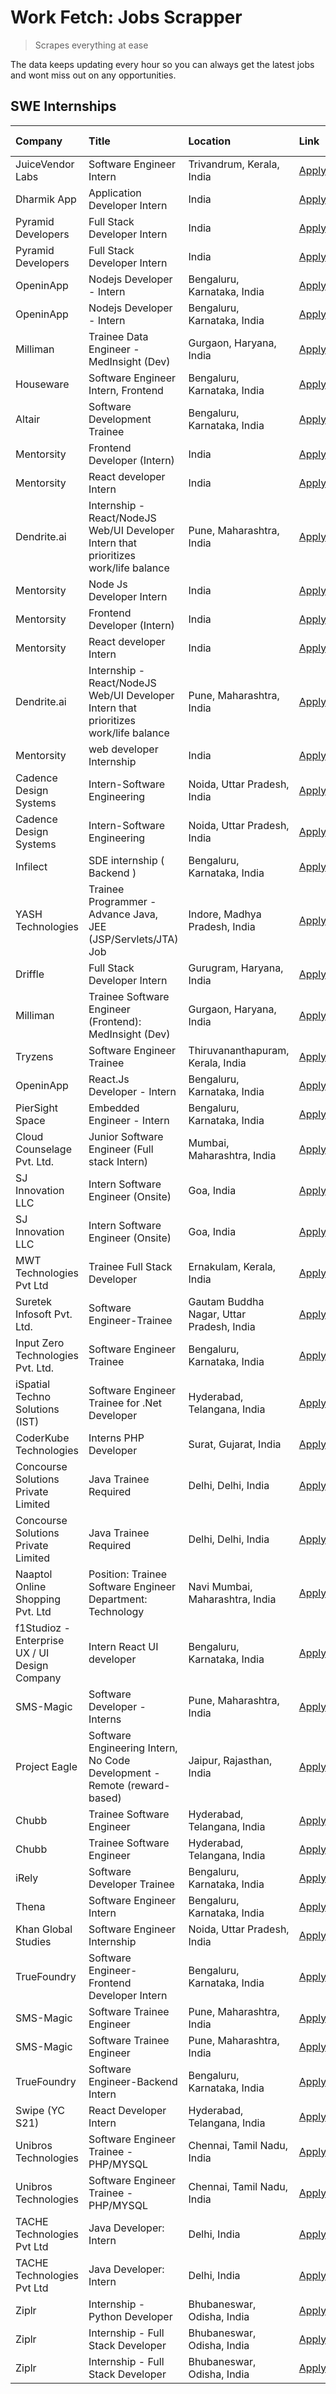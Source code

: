 # Work Fetch: Jobs Scrapper
> Scrapes everything at ease

The data keeps updating every hour so you can always get the latest jobs and wont miss out on any opportunities.

## SWE Internships
<!--START_SECTION:workfetch-->
| Company                                       | Title                                                                                | Location                                  | Link                                                                                                                                                                                                                                                                                                 | Date Posted   |
|:----------------------------------------------|:-------------------------------------------------------------------------------------|:------------------------------------------|:-----------------------------------------------------------------------------------------------------------------------------------------------------------------------------------------------------------------------------------------------------------------------------------------------------|:--------------|
| JuiceVendor Labs                              | Software Engineer Intern                                                             | Trivandrum, Kerala, India                 | [Apply](https://in.linkedin.com/jobs/view/software-engineer-intern-at-juicevendor-labs-3823487440?position=41&pageNum=0&refId=7Ak42q1YheX5XY4VfUFsnw%3D%3D&trackingId=M%2Fyw1BIxHbnviKwQt3fGRg%3D%3D&trk=public_jobs_jserp-result_search-card)                                                       | 2024-02-07    |
| Dharmik App                                   | Application Developer Intern                                                         | India                                     | [Apply](https://in.linkedin.com/jobs/view/application-developer-intern-at-dharmik-app-3819922862?position=2&pageNum=7&refId=JRNb4b2Aghq2B5Gqpbnb7w%3D%3D&trackingId=4LbGMflBDoRc9mxb1%2FMSdg%3D%3D&trk=public_jobs_jserp-result_search-card)                                                         | 2024-02-07    |
| Pyramid Developers                            | Full Stack Developer Intern                                                          | India                                     | [Apply](https://in.linkedin.com/jobs/view/full-stack-developer-intern-at-pyramid-developers-3823317743?position=56&pageNum=0&refId=7Ak42q1YheX5XY4VfUFsnw%3D%3D&trackingId=RgW4mm%2FvML%2FwKQ8MUlM5Dg%3D%3D&trk=public_jobs_jserp-result_search-card)                                                | 2024-02-06    |
| Pyramid Developers                            | Full Stack Developer Intern                                                          | India                                     | [Apply](https://in.linkedin.com/jobs/view/full-stack-developer-intern-at-pyramid-developers-3823317743?position=8&pageNum=5&refId=X6h2nE0G319wgN8tC%2FPEHQ%3D%3D&trackingId=MMfoftl45JvjCUMsTTOYZQ%3D%3D&trk=public_jobs_jserp-result_search-card)                                                   | 2024-02-06    |
| OpeninApp                                     | Nodejs Developer - Intern                                                            | Bengaluru, Karnataka, India               | [Apply](https://in.linkedin.com/jobs/view/nodejs-developer-intern-at-openinapp-3822599762?position=26&pageNum=0&refId=7Ak42q1YheX5XY4VfUFsnw%3D%3D&trackingId=isgg4F3xRvWY7zVq2p8ICQ%3D%3D&trk=public_jobs_jserp-result_search-card)                                                                 | 2024-02-05    |
| OpeninApp                                     | Nodejs Developer - Intern                                                            | Bengaluru, Karnataka, India               | [Apply](https://in.linkedin.com/jobs/view/nodejs-developer-intern-at-openinapp-3822599762?position=2&pageNum=2&refId=s4mwpQHoXam0GK8pnJyWbg%3D%3D&trackingId=L09kLvBOdHfeNiXjmXW0ww%3D%3D&trk=public_jobs_jserp-result_search-card)                                                                  | 2024-02-05    |
| Milliman                                      | Trainee Data Engineer - MedInsight (Dev)                                             | Gurgaon, Haryana, India                   | [Apply](https://in.linkedin.com/jobs/view/trainee-data-engineer-medinsight-dev-at-milliman-3789275187?position=48&pageNum=0&refId=7Ak42q1YheX5XY4VfUFsnw%3D%3D&trackingId=Wo8U15%2B5oCXcdTX3lWO8Ug%3D%3D&trk=public_jobs_jserp-result_search-card)                                                   | 2024-02-01    |
| Houseware                                     | Software Engineer Intern, Frontend                                                   | Bengaluru, Karnataka, India               | [Apply](https://in.linkedin.com/jobs/view/software-engineer-intern-frontend-at-houseware-3818959820?position=7&pageNum=0&refId=7Ak42q1YheX5XY4VfUFsnw%3D%3D&trackingId=a45JEvD3%2FU1N1MbY7RdpPA%3D%3D&trk=public_jobs_jserp-result_search-card)                                                      | 2024-01-31    |
| Altair                                        | Software Development Trainee                                                         | Bengaluru, Karnataka, India               | [Apply](https://in.linkedin.com/jobs/view/software-development-trainee-at-altair-3817606202?position=21&pageNum=0&refId=7Ak42q1YheX5XY4VfUFsnw%3D%3D&trackingId=gYwTrSoc%2B%2B5EnxtoRk4UpQ%3D%3D&trk=public_jobs_jserp-result_search-card)                                                           | 2024-01-31    |
| Mentorsity                                    | Frontend Developer (Intern)                                                          | India                                     | [Apply](https://in.linkedin.com/jobs/view/frontend-developer-intern-at-mentorsity-3820303627?position=27&pageNum=0&refId=7Ak42q1YheX5XY4VfUFsnw%3D%3D&trackingId=ciMgNixfN3uihFALE%2BnXwA%3D%3D&trk=public_jobs_jserp-result_search-card)                                                            | 2024-01-31    |
| Mentorsity                                    | React developer Intern                                                               | India                                     | [Apply](https://in.linkedin.com/jobs/view/react-developer-intern-at-mentorsity-3820308129?position=30&pageNum=0&refId=7Ak42q1YheX5XY4VfUFsnw%3D%3D&trackingId=ROYes4zvGUO7NZWaXzojjA%3D%3D&trk=public_jobs_jserp-result_search-card)                                                                 | 2024-01-31    |
| Dendrite.ai                                   | Internship - React/NodeJS Web/UI Developer Intern that prioritizes work/life balance | Pune, Maharashtra, India                  | [Apply](https://in.linkedin.com/jobs/view/internship-react-nodejs-web-ui-developer-intern-that-prioritizes-work-life-balance-at-dendrite-ai-3818948068?position=32&pageNum=0&refId=7Ak42q1YheX5XY4VfUFsnw%3D%3D&trackingId=8NxyAfyG7mCDTqB5srv4zQ%3D%3D&trk=public_jobs_jserp-result_search-card)    | 2024-01-31    |
| Mentorsity                                    | Node Js Developer Intern                                                             | India                                     | [Apply](https://in.linkedin.com/jobs/view/node-js-developer-intern-at-mentorsity-3820307183?position=47&pageNum=0&refId=7Ak42q1YheX5XY4VfUFsnw%3D%3D&trackingId=gGrasz0B7p9DMJ2Snsubow%3D%3D&trk=public_jobs_jserp-result_search-card)                                                               | 2024-01-31    |
| Mentorsity                                    | Frontend Developer (Intern)                                                          | India                                     | [Apply](https://in.linkedin.com/jobs/view/frontend-developer-intern-at-mentorsity-3820303627?position=1&pageNum=2&refId=s4mwpQHoXam0GK8pnJyWbg%3D%3D&trackingId=GwZ8IU0aZWamh975dkHZxA%3D%3D&trk=public_jobs_jserp-result_search-card)                                                               | 2024-01-31    |
| Mentorsity                                    | React developer Intern                                                               | India                                     | [Apply](https://in.linkedin.com/jobs/view/react-developer-intern-at-mentorsity-3820308129?position=5&pageNum=2&refId=s4mwpQHoXam0GK8pnJyWbg%3D%3D&trackingId=9hS%2F5cbjUu415jMHdQ3xgQ%3D%3D&trk=public_jobs_jserp-result_search-card)                                                                | 2024-01-31    |
| Dendrite.ai                                   | Internship - React/NodeJS Web/UI Developer Intern that prioritizes work/life balance | Pune, Maharashtra, India                  | [Apply](https://in.linkedin.com/jobs/view/internship-react-nodejs-web-ui-developer-intern-that-prioritizes-work-life-balance-at-dendrite-ai-3818948068?position=7&pageNum=2&refId=s4mwpQHoXam0GK8pnJyWbg%3D%3D&trackingId=4%2BitwZDCo64Ja%2BvTEbUTug%3D%3D&trk=public_jobs_jserp-result_search-card) | 2024-01-31    |
| Mentorsity                                    | web developer Internship                                                             | India                                     | [Apply](https://in.linkedin.com/jobs/view/web-developer-internship-at-mentorsity-3820307182?position=3&pageNum=7&refId=JRNb4b2Aghq2B5Gqpbnb7w%3D%3D&trackingId=9AJGgOt5FUqnvox%2FQQINKQ%3D%3D&trk=public_jobs_jserp-result_search-card)                                                              | 2024-01-31    |
| Cadence Design Systems                        | Intern-Software Engineering                                                          | Noida, Uttar Pradesh, India               | [Apply](https://in.linkedin.com/jobs/view/intern-software-engineering-at-cadence-design-systems-3794689056?position=53&pageNum=0&refId=7Ak42q1YheX5XY4VfUFsnw%3D%3D&trackingId=JZr94XE5brds6%2BpXuqGprQ%3D%3D&trk=public_jobs_jserp-result_search-card)                                              | 2024-01-27    |
| Cadence Design Systems                        | Intern-Software Engineering                                                          | Noida, Uttar Pradesh, India               | [Apply](https://in.linkedin.com/jobs/view/intern-software-engineering-at-cadence-design-systems-3794689056?position=5&pageNum=5&refId=X6h2nE0G319wgN8tC%2FPEHQ%3D%3D&trackingId=Ztw%2FJZO20vS50GygpsKEeg%3D%3D&trk=public_jobs_jserp-result_search-card)                                             | 2024-01-27    |
| Infilect                                      | SDE internship ( Backend )                                                           | Bengaluru, Karnataka, India               | [Apply](https://in.linkedin.com/jobs/view/sde-internship-backend-at-infilect-3815120558?position=16&pageNum=0&refId=7Ak42q1YheX5XY4VfUFsnw%3D%3D&trackingId=n1p8LgeiUk0%2FdPc11eM2Vw%3D%3D&trk=public_jobs_jserp-result_search-card)                                                                 | 2024-01-25    |
| YASH Technologies                             | Trainee Programmer - Advance Java, JEE (JSP/Servlets/JTA) Job                        | Indore, Madhya Pradesh, India             | [Apply](https://in.linkedin.com/jobs/view/trainee-programmer-advance-java-jee-jsp-servlets-jta-job-at-yash-technologies-3811759183?position=40&pageNum=0&refId=7Ak42q1YheX5XY4VfUFsnw%3D%3D&trackingId=VhUyq93%2BMarolmrnYRVzQg%3D%3D&trk=public_jobs_jserp-result_search-card)                      | 2024-01-23    |
| Driffle                                       | Full Stack Developer Intern                                                          | Gurugram, Haryana, India                  | [Apply](https://in.linkedin.com/jobs/view/full-stack-developer-intern-at-driffle-3808002837?position=39&pageNum=0&refId=7Ak42q1YheX5XY4VfUFsnw%3D%3D&trackingId=Po5%2Bbgk6gubl7bGGb3gQMA%3D%3D&trk=public_jobs_jserp-result_search-card)                                                             | 2024-01-22    |
| Milliman                                      | Trainee Software Engineer (Frontend): MedInsight (Dev)                               | Gurgaon, Haryana, India                   | [Apply](https://in.linkedin.com/jobs/view/trainee-software-engineer-frontend-medinsight-dev-at-milliman-3792874280?position=5&pageNum=0&refId=7Ak42q1YheX5XY4VfUFsnw%3D%3D&trackingId=zdOhpu3VMiW2z7QQRyM2pw%3D%3D&trk=public_jobs_jserp-result_search-card)                                         | 2024-01-18    |
| Tryzens                                       | Software Engineer Trainee                                                            | Thiruvananthapuram, Kerala, India         | [Apply](https://in.linkedin.com/jobs/view/software-engineer-trainee-at-tryzens-3809363491?position=14&pageNum=0&refId=7Ak42q1YheX5XY4VfUFsnw%3D%3D&trackingId=hsLYq1TXPj2OUfgl8f6cRA%3D%3D&trk=public_jobs_jserp-result_search-card)                                                                 | 2024-01-18    |
| OpeninApp                                     | React.Js Developer - Intern                                                          | Bengaluru, Karnataka, India               | [Apply](https://in.linkedin.com/jobs/view/react-js-developer-intern-at-openinapp-3808475343?position=17&pageNum=0&refId=7Ak42q1YheX5XY4VfUFsnw%3D%3D&trackingId=%2FyuHjLr9Uo8Nx8mlF0uITg%3D%3D&trk=public_jobs_jserp-result_search-card)                                                             | 2024-01-17    |
| PierSight Space                               | Embedded Engineer - Intern                                                           | Bengaluru, Karnataka, India               | [Apply](https://in.linkedin.com/jobs/view/embedded-engineer-intern-at-piersight-space-3806791043?position=9&pageNum=7&refId=JRNb4b2Aghq2B5Gqpbnb7w%3D%3D&trackingId=QTz%2BW%2F5LuBInMbD%2FaKz2fg%3D%3D&trk=public_jobs_jserp-result_search-card)                                                     | 2024-01-15    |
| Cloud Counselage Pvt. Ltd.                    | Junior Software Engineer (Full stack Intern)                                         | Mumbai, Maharashtra, India                | [Apply](https://in.linkedin.com/jobs/view/junior-software-engineer-full-stack-intern-at-cloud-counselage-pvt-ltd-3803132814?position=20&pageNum=0&refId=7Ak42q1YheX5XY4VfUFsnw%3D%3D&trackingId=w2ZG0%2FfTQ5hb8D4PW1jQmQ%3D%3D&trk=public_jobs_jserp-result_search-card)                             | 2024-01-11    |
| SJ Innovation LLC                             | Intern Software Engineer (Onsite)                                                    | Goa, India                                | [Apply](https://in.linkedin.com/jobs/view/intern-software-engineer-onsite-at-sj-innovation-llc-3799959011?position=31&pageNum=0&refId=7Ak42q1YheX5XY4VfUFsnw%3D%3D&trackingId=KhTWE5NKnLTfpoeRfx6wuA%3D%3D&trk=public_jobs_jserp-result_search-card)                                                 | 2024-01-11    |
| SJ Innovation LLC                             | Intern Software Engineer (Onsite)                                                    | Goa, India                                | [Apply](https://in.linkedin.com/jobs/view/intern-software-engineer-onsite-at-sj-innovation-llc-3799959011?position=6&pageNum=2&refId=s4mwpQHoXam0GK8pnJyWbg%3D%3D&trackingId=c9JCobzVBt50bKX34asdLw%3D%3D&trk=public_jobs_jserp-result_search-card)                                                  | 2024-01-11    |
| MWT Technologies Pvt Ltd                      | Trainee Full Stack Developer                                                         | Ernakulam, Kerala, India                  | [Apply](https://in.linkedin.com/jobs/view/trainee-full-stack-developer-at-mwt-technologies-pvt-ltd-3800921715?position=3&pageNum=0&refId=7Ak42q1YheX5XY4VfUFsnw%3D%3D&trackingId=lHE%2FkGmRl2S4lVZbOpdj1A%3D%3D&trk=public_jobs_jserp-result_search-card)                                            | 2024-01-09    |
| Suretek Infosoft Pvt. Ltd.                    | Software Engineer-Trainee                                                            | Gautam Buddha Nagar, Uttar Pradesh, India | [Apply](https://in.linkedin.com/jobs/view/software-engineer-trainee-at-suretek-infosoft-pvt-ltd-3800934643?position=8&pageNum=0&refId=7Ak42q1YheX5XY4VfUFsnw%3D%3D&trackingId=6K7Fa1B0EmxJf3rvuYk7aw%3D%3D&trk=public_jobs_jserp-result_search-card)                                                 | 2024-01-09    |
| Input Zero Technologies Pvt. Ltd.             | Software Engineer Trainee                                                            | Bengaluru, Karnataka, India               | [Apply](https://in.linkedin.com/jobs/view/software-engineer-trainee-at-input-zero-technologies-pvt-ltd-3800927643?position=22&pageNum=0&refId=7Ak42q1YheX5XY4VfUFsnw%3D%3D&trackingId=06Dyoq9rZ5hxNkzskxSrNA%3D%3D&trk=public_jobs_jserp-result_search-card)                                         | 2024-01-09    |
| iSpatial Techno Solutions (IST)               | Software Engineer Trainee for .Net Developer                                         | Hyderabad, Telangana, India               | [Apply](https://in.linkedin.com/jobs/view/software-engineer-trainee-for-net-developer-at-ispatial-techno-solutions-ist-3800940014?position=38&pageNum=0&refId=7Ak42q1YheX5XY4VfUFsnw%3D%3D&trackingId=JnQpSPDffmYZRO0LD8x7MQ%3D%3D&trk=public_jobs_jserp-result_search-card)                         | 2024-01-09    |
| CoderKube Technologies                        | Interns PHP Developer                                                                | Surat, Gujarat, India                     | [Apply](https://in.linkedin.com/jobs/view/interns-php-developer-at-coderkube-technologies-3800923432?position=44&pageNum=0&refId=7Ak42q1YheX5XY4VfUFsnw%3D%3D&trackingId=rRWtp82f2Fwc1%2FJmg8Noyg%3D%3D&trk=public_jobs_jserp-result_search-card)                                                    | 2024-01-09    |
| Concourse Solutions Private Limited           | Java Trainee Required                                                                | Delhi, Delhi, India                       | [Apply](https://in.linkedin.com/jobs/view/java-trainee-required-at-concourse-solutions-private-limited-3800941190?position=54&pageNum=0&refId=7Ak42q1YheX5XY4VfUFsnw%3D%3D&trackingId=fyORTwWYyVhRS3wiDNntnA%3D%3D&trk=public_jobs_jserp-result_search-card)                                         | 2024-01-09    |
| Concourse Solutions Private Limited           | Java Trainee Required                                                                | Delhi, Delhi, India                       | [Apply](https://in.linkedin.com/jobs/view/java-trainee-required-at-concourse-solutions-private-limited-3800941190?position=6&pageNum=5&refId=X6h2nE0G319wgN8tC%2FPEHQ%3D%3D&trackingId=Wxzdv1MteIPpQ1dFgCswsQ%3D%3D&trk=public_jobs_jserp-result_search-card)                                        | 2024-01-09    |
| Naaptol Online Shopping Pvt. Ltd              | Position: Trainee Software Engineer Department: Technology                           | Navi Mumbai, Maharashtra, India           | [Apply](https://in.linkedin.com/jobs/view/position-trainee-software-engineer-department-technology-at-naaptol-online-shopping-pvt-ltd-3800921007?position=6&pageNum=7&refId=JRNb4b2Aghq2B5Gqpbnb7w%3D%3D&trackingId=G8p8%2FKIChIBaYPKXYMfH0g%3D%3D&trk=public_jobs_jserp-result_search-card)         | 2024-01-09    |
| f1Studioz - Enterprise UX / UI Design Company | Intern React UI developer                                                            | Bengaluru, Karnataka, India               | [Apply](https://in.linkedin.com/jobs/view/intern-react-ui-developer-at-f1studioz-enterprise-ux-ui-design-company-3796354738?position=6&pageNum=0&refId=7Ak42q1YheX5XY4VfUFsnw%3D%3D&trackingId=IN2D%2BYcWILrB73CYdKj6eQ%3D%3D&trk=public_jobs_jserp-result_search-card)                              | 2024-01-08    |
| SMS-Magic                                     | Software Developer -Interns                                                          | Pune, Maharashtra, India                  | [Apply](https://in.linkedin.com/jobs/view/software-developer-interns-at-sms-magic-3799485343?position=24&pageNum=0&refId=7Ak42q1YheX5XY4VfUFsnw%3D%3D&trackingId=rBTAeyTAJoktC2ztqeFUYA%3D%3D&trk=public_jobs_jserp-result_search-card)                                                              | 2024-01-05    |
| Project Eagle                                 | Software Engineering Intern, No Code Development - Remote (reward-based)             | Jaipur, Rajasthan, India                  | [Apply](https://in.linkedin.com/jobs/view/software-engineering-intern-no-code-development-remote-reward-based-at-project-eagle-3813380172?position=10&pageNum=7&refId=JRNb4b2Aghq2B5Gqpbnb7w%3D%3D&trackingId=OcgwoSKAVPIplxxg6x6MGw%3D%3D&trk=public_jobs_jserp-result_search-card)                 | 2023-12-30    |
| Chubb                                         | Trainee Software Engineer                                                            | Hyderabad, Telangana, India               | [Apply](https://in.linkedin.com/jobs/view/trainee-software-engineer-at-chubb-3811550279?position=50&pageNum=0&refId=7Ak42q1YheX5XY4VfUFsnw%3D%3D&trackingId=mV0EBMQCHPZLpaif%2B8EA9g%3D%3D&trk=public_jobs_jserp-result_search-card)                                                                 | 2023-12-28    |
| Chubb                                         | Trainee Software Engineer                                                            | Hyderabad, Telangana, India               | [Apply](https://in.linkedin.com/jobs/view/trainee-software-engineer-at-chubb-3811550279?position=2&pageNum=5&refId=X6h2nE0G319wgN8tC%2FPEHQ%3D%3D&trackingId=68zKhc5wVQ9ITeJ30A7kjA%3D%3D&trk=public_jobs_jserp-result_search-card)                                                                  | 2023-12-28    |
| iRely                                         | Software Developer Trainee                                                           | Bengaluru, Karnataka, India               | [Apply](https://in.linkedin.com/jobs/view/software-developer-trainee-at-irely-3801577534?position=9&pageNum=0&refId=7Ak42q1YheX5XY4VfUFsnw%3D%3D&trackingId=vx7nxSCzv3thKcXoJa6TgQ%3D%3D&trk=public_jobs_jserp-result_search-card)                                                                   | 2023-12-22    |
| Thena                                         | Software Engineer Intern                                                             | Bengaluru, Karnataka, India               | [Apply](https://in.linkedin.com/jobs/view/software-engineer-intern-at-thena-3778731751?position=12&pageNum=0&refId=7Ak42q1YheX5XY4VfUFsnw%3D%3D&trackingId=39TN0Ui6hPUvwELI6BtibQ%3D%3D&trk=public_jobs_jserp-result_search-card)                                                                    | 2023-12-05    |
| Khan Global Studies                           | Software Engineer Internship                                                         | Noida, Uttar Pradesh, India               | [Apply](https://in.linkedin.com/jobs/view/software-engineer-internship-at-khan-global-studies-3766942197?position=36&pageNum=0&refId=7Ak42q1YheX5XY4VfUFsnw%3D%3D&trackingId=HqykutYLjYXvXYepoyclbg%3D%3D&trk=public_jobs_jserp-result_search-card)                                                  | 2023-11-27    |
| TrueFoundry                                   | Software Engineer- Frontend Developer Intern                                         | Bengaluru, Karnataka, India               | [Apply](https://in.linkedin.com/jobs/view/software-engineer-frontend-developer-intern-at-truefoundry-3790095058?position=11&pageNum=0&refId=7Ak42q1YheX5XY4VfUFsnw%3D%3D&trackingId=zgrOY3B58XYTZu5qpf%2BVhg%3D%3D&trk=public_jobs_jserp-result_search-card)                                         | 2023-11-24    |
| SMS-Magic                                     | Software Trainee Engineer                                                            | Pune, Maharashtra, India                  | [Apply](https://in.linkedin.com/jobs/view/software-trainee-engineer-at-sms-magic-3761409781?position=28&pageNum=0&refId=7Ak42q1YheX5XY4VfUFsnw%3D%3D&trackingId=IfEx0E39zR4U6cECC0ctRw%3D%3D&trk=public_jobs_jserp-result_search-card)                                                               | 2023-11-16    |
| SMS-Magic                                     | Software Trainee Engineer                                                            | Pune, Maharashtra, India                  | [Apply](https://in.linkedin.com/jobs/view/software-trainee-engineer-at-sms-magic-3761409781?position=3&pageNum=2&refId=s4mwpQHoXam0GK8pnJyWbg%3D%3D&trackingId=WPXPdKpVsYeuDfv0fnKpew%3D%3D&trk=public_jobs_jserp-result_search-card)                                                                | 2023-11-16    |
| TrueFoundry                                   | Software Engineer-Backend Intern                                                     | Bengaluru, Karnataka, India               | [Apply](https://in.linkedin.com/jobs/view/software-engineer-backend-intern-at-truefoundry-3779508170?position=23&pageNum=0&refId=7Ak42q1YheX5XY4VfUFsnw%3D%3D&trackingId=Tboe%2BEGgjTdy8hN45YKJpA%3D%3D&trk=public_jobs_jserp-result_search-card)                                                    | 2023-11-10    |
| Swipe (YC S21)                                | React Developer Intern                                                               | Hyderabad, Telangana, India               | [Apply](https://in.linkedin.com/jobs/view/react-developer-intern-at-swipe-yc-s21-3737600089?position=13&pageNum=0&refId=7Ak42q1YheX5XY4VfUFsnw%3D%3D&trackingId=tLIH4bX3keMwyxQNk%2F0Vng%3D%3D&trk=public_jobs_jserp-result_search-card)                                                             | 2023-10-13    |
| Unibros Technologies                          | Software Engineer Trainee - PHP/MYSQL                                                | Chennai, Tamil Nadu, India                | [Apply](https://in.linkedin.com/jobs/view/software-engineer-trainee-php-mysql-at-unibros-technologies-3656599241?position=29&pageNum=0&refId=7Ak42q1YheX5XY4VfUFsnw%3D%3D&trackingId=vUmIZ9ZHTqpSlMLUmu6pRQ%3D%3D&trk=public_jobs_jserp-result_search-card)                                          | 2023-06-12    |
| Unibros Technologies                          | Software Engineer Trainee - PHP/MYSQL                                                | Chennai, Tamil Nadu, India                | [Apply](https://in.linkedin.com/jobs/view/software-engineer-trainee-php-mysql-at-unibros-technologies-3656599241?position=4&pageNum=2&refId=s4mwpQHoXam0GK8pnJyWbg%3D%3D&trackingId=7H7nmtvYRZkBz3lcDrroHA%3D%3D&trk=public_jobs_jserp-result_search-card)                                           | 2023-06-12    |
| TACHE Technologies Pvt Ltd                    | Java Developer: Intern                                                               | Delhi, India                              | [Apply](https://in.linkedin.com/jobs/view/java-developer-intern-at-tache-technologies-pvt-ltd-3627622735?position=55&pageNum=0&refId=7Ak42q1YheX5XY4VfUFsnw%3D%3D&trackingId=QKq8H29Qm%2FFShBi8h9gJdg%3D%3D&trk=public_jobs_jserp-result_search-card)                                                | 2023-06-06    |
| TACHE Technologies Pvt Ltd                    | Java Developer: Intern                                                               | Delhi, India                              | [Apply](https://in.linkedin.com/jobs/view/java-developer-intern-at-tache-technologies-pvt-ltd-3627622735?position=7&pageNum=5&refId=X6h2nE0G319wgN8tC%2FPEHQ%3D%3D&trackingId=ZMx%2FfUSaFIh9O%2BNNiTSB5g%3D%3D&trk=public_jobs_jserp-result_search-card)                                             | 2023-06-06    |
| Ziplr                                         | Internship - Python Developer                                                        | Bhubaneswar, Odisha, India                | [Apply](https://in.linkedin.com/jobs/view/internship-python-developer-at-ziplr-3645677592?position=37&pageNum=0&refId=7Ak42q1YheX5XY4VfUFsnw%3D%3D&trackingId=XRIlc5ERAJaGHxJ8qNsoTA%3D%3D&trk=public_jobs_jserp-result_search-card)                                                                 | 2023-06-02    |
| Ziplr                                         | Internship - Full Stack Developer                                                    | Bhubaneswar, Odisha, India                | [Apply](https://in.linkedin.com/jobs/view/internship-full-stack-developer-at-ziplr-3645675705?position=52&pageNum=0&refId=7Ak42q1YheX5XY4VfUFsnw%3D%3D&trackingId=1gvOoy%2Fxir6useukr%2BrVHg%3D%3D&trk=public_jobs_jserp-result_search-card)                                                         | 2023-06-02    |
| Ziplr                                         | Internship - Full Stack Developer                                                    | Bhubaneswar, Odisha, India                | [Apply](https://in.linkedin.com/jobs/view/internship-full-stack-developer-at-ziplr-3645675705?position=4&pageNum=5&refId=X6h2nE0G319wgN8tC%2FPEHQ%3D%3D&trackingId=atQ8jkGSRcllOcrYO8YZ4Q%3D%3D&trk=public_jobs_jserp-result_search-card)                                                            | 2023-06-02    |
<!--END_SECTION:workfetch-->
